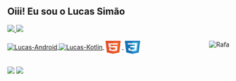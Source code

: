 ## Oiii! Eu sou o Lucas Simão 
 <div>
  <a href="https://github.com/LucasOliveiraSimao">
  <img height="150em" src="https://github-readme-stats.vercel.app/api?username=https://Oliveira.lucas20@gmail.com@github.com&show_icons=true&theme=dracula&include_all_commits=true&count_private=true"/>
  <img height="150em" src="https://github-readme-stats.vercel.app/api/top-langs/?username=LucasOliveiraSimao&layout=compact&langs_count=7&theme=dracula"/>
</div>
 
 <div style="display: inline_block"><br>

  <img align="center" alt="Lucas-Android" height="30" width="40" src="https://cdn.jsdelivr.net/gh/devicons/devicon/icons/android/android-original-wordmark.svg">
  <img align="center" alt="Lucas-Kotlin" height="30" width="40" src="https://cdn.jsdelivr.net/gh/devicons/devicon/icons/kotlin/kotlin-original.svg">
  <img align="center" alt="Lucas-HTML" height="30" width="40" src="https://raw.githubusercontent.com/devicons/devicon/master/icons/html5/html5-original.svg">
  <img align="center" alt="Lucas-CSS" height="30" width="40" src="https://raw.githubusercontent.com/devicons/devicon/master/icons/css3/css3-original.svg">
  <img align="right" alt="Rafa" height="150em" src="http://clubedosgeeks.com.br/wp-content/uploads/2016/01/dormrm.gif">
</div>

##
 
<div> 
  <a href = "mailto:oliveira.lucas20@gmail.com"><img src="https://img.shields.io/badge/-Gmail-%23333?style=for-the-badge&logo=gmail&logoColor=white" target="_blank"></a>
  <a href="https://www.linkedin.com/in/lucas-de-oliveira-simao/" target="_blank"><img src="https://img.shields.io/badge/-LinkedIn-%230077B5?style=for-the-badge&logo=linkedin&logoColor=white" target="_blank"></a>
 </div>
